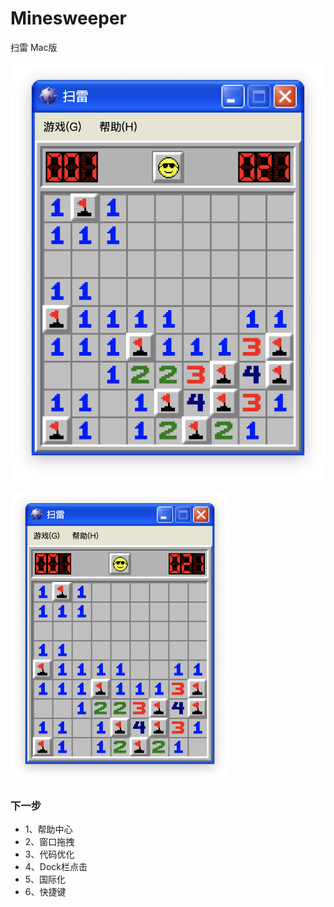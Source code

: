 # Minesweeper
扫雷 Mac版

![image](https://github.com/mengxianliang/Minesweeper/blob/main/Image/1.png)

<img src="https://github.com/mengxianliang/Minesweeper/blob/main/Image/1.png" alt="" title="扫雷" width="350" height="465">

### 下一步
- 1、帮助中心
- 2、窗口拖拽
- 3、代码优化
- 4、Dock栏点击
- 5、国际化
- 6、快捷键
